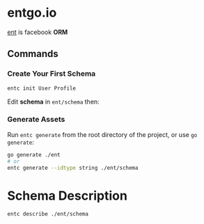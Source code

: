 # entgo.io

[ent](https://entgo.io/docs/getting-started/) is facebook **ORM**  
 
## Commands 

### Create Your First Schema

```bash
entc init User Profile
```

Edit **schema** in `ent/schema` then:

### Generate Assets

Run `entc generate` from the root directory of the project, or use `go generate`:
```bash
go generate ./ent
# or
entc generate --idtype string ./ent/schema
```

# Schema Description

```bash
entc describe ./ent/schema
```
